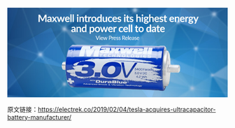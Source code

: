 ![](20190207-Tesla-Maxwell.jpg)

原文链接：https://electrek.co/2019/02/04/tesla-acquires-ultracapacitor-battery-manufacturer/